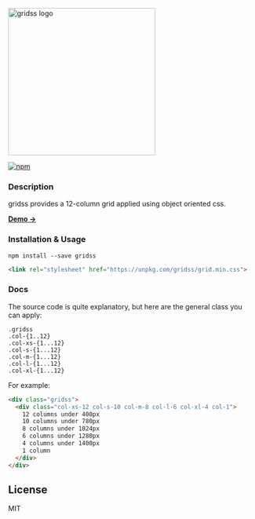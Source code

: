 <img src="https://user-images.githubusercontent.com/659829/34358025-e49c0b0e-ea00-11e7-990b-bc189723168d.png" alt="gridss logo" width="300">

[![npm](https://img.shields.io/npm/v/gridss.svg?style=flat-square)](https://www.npmjs.com/package/gridss)

### Description

gridss provides a 12-column grid applied using object oriented css.

**[Demo →](https://codepen.io/briangonzalez/pen/jYyOOw?editors=1100)**

### Installation & Usage

```
npm install --save gridss
```

```html
<link rel="stylesheet" href="https://unpkg.com/gridss/grid.min.css">
```

### Docs

The source code is quite explanatory, but here are the general class you can apply:

```
.gridss
.col-{1..12}
.col-xs-{1...12}
.col-s-{1...12}
.col-m-{1...12}
.col-l-{1...12}
.col-xl-{1...12}
```

For example:

```html
<div class="gridss">
  <div class="col-xs-12 col-s-10 col-m-8 col-l-6 col-xl-4 col-1">
    12 columns under 400px
    10 columns under 780px
    8 columns under 1024px
    6 columns under 1280px
    4 columns under 1400px
    1 column
  </div>
</div>
```

## License

MIT